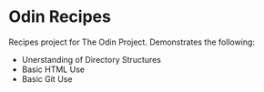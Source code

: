 # Odin Recipes

Recipes project for The Odin Project. Demonstrates the following:
- Unerstanding of Directory Structures
- Basic HTML Use
- Basic Git Use